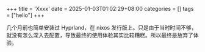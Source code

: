 +++
title = 'Xxxx'
date = 2025-01-03T01:02:29+08:00
categories = []
tags = ["hello"]
+++

几个月前也简单安装过 Hyprland，在 nixos 发行版上。只是由于当时时间不够，就没有怎么深入去配置，导致最终的使用体验其实比较糟糕。所以最终是放弃了体验。